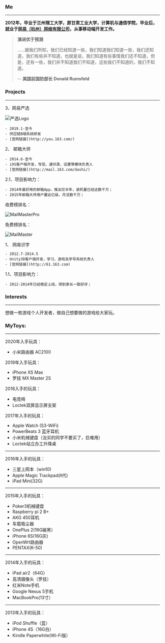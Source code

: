 ### Me
****
**2012年，毕业于兰州理工大学，原甘肃工业大学，计算机与通信学院，毕业后，就业于[网易（杭州）网络有限公司](http:www.163.com)，从事移动端开发工作。**

> 
> **演进优于预测**
> 
> ……据我们所知，我们已经知道一些，我们知道我们知道一些，我们还知道，我们有些并不知道，也就是说，我们知道有些事情我们还不知道，但是，还有一些，我们并不知道我们不知道，这些我们不知道的，我们不知道。
> 
> -- **美国前国防部长 Donald Rumsfeld**

### Projects
****

3、网易严选

![严选Logo][3]

	- 2019.1-至今
	- 供应链B端系统研发
	- [官网链接](http://you.163.com/)

2、 邮箱大师

	- 2014.6-至今
	- iOS客户端开发，写信、通讯录、设置等模块负责人
	- [官网链接](http://mail.163.com/dashi/)

2.1、项目影响力：

	- 2014年最好用的邮箱App，推出仅半年，装机量已经达数千万；
	- 2015年邮箱大师用户量达亿级，月活数千万；

收费榜排名：

![MailMasterPro][1]

免费榜排名：

![MailMaster][2]

1、 网易识字

	- 2012.7-2014.5
	- Unity3D客户端开发，学习、游戏及学号系统负责人
	- [官网链接](http://61.163.com)

1.1、项目影响力：

	- 2012-2014年已经稳定上线，得到家长一致好评；

### Interests
****
想做一枚游戏个人开发者，做自己想要做的游戏给大家玩。

### MyToys:

****

2020年入手玩具：

- 小米路由器 AC2100

2019年入手玩具：

- iPhone XS Max
- 罗技 MX Master 2S

2018入手的玩具：

- 电竞椅
- Loctek双屏显示屏支架

2017年入手的玩具：

- Apple Watch (S3-WiFi)
- PowerBeats 3 蓝牙耳机
- 小米机械键盘（没买的同学不要买了，巨难用）
- Loctek站立办工升降桌

****
2016年入手的玩具：

- 三星上网本（win10)
- Apple Magic Trackpad(II代)
- iPad Mini(32G)

****
2015年入手的玩具：

- Poker3机械键盘
- Raspberry pi 2 B+
- AKG 450耳机
- 车载吸尘器
- OnePlus 2(16G碳黑）
- iPhone 6S(16G灰)
- OpenWrt路由器
- PENTAX(K-50)

****
2014年入手的玩具：

- iPad air2（64G）
- 高清摄像头（罗技）
- 红米Note手机
- Google Nexus 5手机
- MacBookPro(13寸）

****
2013年入手的玩具：

- iPod Shuffle（蓝）
- iPhone 4S（16G白）
- Kindle Paperwhite(Wi-Fi版）

[1]:./Resources/MailMasterPro_2016-01-30.png
[2]:./Resources/MailMaster_2016-01-30.png
[3]:./Resources/yanxuan-logo.png
